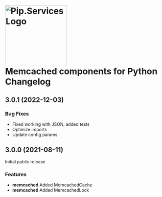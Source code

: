 # <img src="https://uploads-ssl.webflow.com/5ea5d3315186cf5ec60c3ee4/5edf1c94ce4c859f2b188094_logo.svg" alt="Pip.Services Logo" width="200"> <br/> Memcached components for Python Changelog

## <a name="3.0.1"></a> 3.0.1 (2022-12-03)

### Bug Fixes

* Fixed working with JSON, added tests
* Optimize imports
* Update config params

## <a name="3.0.0"></a> 3.0.0 (2021-08-11) 

Initial public release

### Features
* **memcached** Added MemcachedCache
* **memcached** Added MemcachedLock